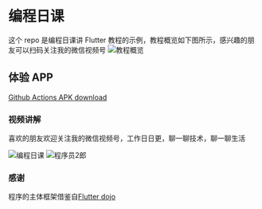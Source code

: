 # 编程日课

这个 repo 是编程日课讲 Flutter 教程的示例，教程概览如下图所示，感兴趣的朋友可以扫码关注我的微信视频号
![教程概览](https://github.com/meilab/daily_coding/blob/main/assets/images/Flutter-train-overview-full.png)

## 体验 APP

[Github Actions APK download](https://github.com/meilab/daily_coding/releases)

### 视频讲解

喜欢的朋友欢迎关注我的微信视频号，工作日日更，聊一聊技术，聊一聊生活

![编程日课](https://github.com/meilab/daily_coding/blob/main/assets/images/daily-coding-video.jpeg)
![程序员2郎](https://github.com/meilab/daily_coding/blob/main/assets/images/twolang_video.jpeg)

### 感谢

程序的主体框架借鉴自[Flutter dojo](https://github.com/xuyisheng/flutter_dojo)
